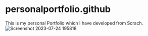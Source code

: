 # personalportfolio.github
This is my personal Portfolio which I have developed from Scrach.
![Screenshot 2023-07-24 195818](https://github.com/Shantanu2007/personalportfolio.github/assets/118951213/f862f415-ff9d-4af2-a518-0fc07e20b547)
